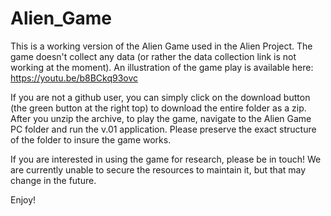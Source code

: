 # Alien_Game
This is a working version of the Alien Game used in the Alien Project. The game doesn't collect any data (or rather the data collection link is not working at the moment). An illustration of the game play is available here: https://youtu.be/b8BCkq93ovc

If you are not a github user, you can simply click on the download button (the green button at the right top) to download the entire folder as a zip. After you unzip the archive, to play the game, navigate to the Alien Game PC folder and run the v.01 application. Please preserve the exact structure of the folder to insure the game works.

If you are interested in using the game for research, please be in touch! We are currently unable to secure the resources to maintain it, but that may change in the future. 

Enjoy!
